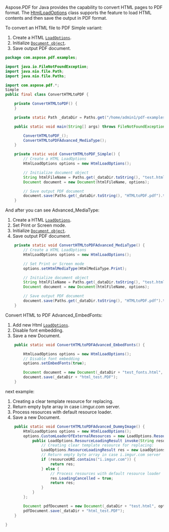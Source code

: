 Aspose.PDF for Java provides the capability to convert HTML pages to PDF format. The [HtmlLoadOptions](https://apireference.aspose.com/java/pdf/com.aspose.pdf/HtmlLoadOptions) class supports the feature to load HTML contents and then save the output in PDF format.

To convert an HTML file to PDF Simple variant:
1. Create a HTML [`LoadOptions`](https://apireference.aspose.com/pdf/java/com.aspose.pdf.class-use/loadoptions).
1. Initialize [`Document object`](<https://apireference.aspose.com/page/java/com.aspose.page/document>).
1. Save output PDF document.

```java
package com.aspose.pdf.examples;

import java.io.FileNotFoundException;
import java.nio.file.Path;
import java.nio.file.Paths;

import com.aspose.pdf.*;
Simple
public final class ConvertHTMLtoPDF {

    private ConvertHTMLtoPDF() {
    }

    private static Path _dataDir = Paths.get("/home/admin1/pdf-examples/Samples");

    public static void main(String[] args) throws FileNotFoundException {

        ConvertHTMLtoPDF_();
        ConvertHTMLtoPDFAdvanced_MediaType();
    }

    private static void ConvertHTMLtoPDF_Simple() {
        // Create a HTML LoadOptions
        HtmlLoadOptions options = new HtmlLoadOptions();

        // Initialize document object
        String htmlFileName = Paths.get(_dataDir.toString(), "test.html").toString();
        Document document = new Document(htmlFileName, options);

        // Save output PDF document
        document.save(Paths.get(_dataDir.toString(), "HTMLtoPDF.pdf").toString());
    }
```
 And after you can see Advanced_MediaType:
 
 1. Create a HTML [`LoadOptions`](https://apireference.aspose.com/pdf/java/com.aspose.pdf.class-use/loadoptions).
 1. Set Print or Screen mode. 
 1. Initialize [`Document object`](<https://apireference.aspose.com/page/java/com.aspose.page/document>).
 1. Save output PDF document. 
 
```java
    private static void ConvertHTMLtoPDFAdvanced_MediaType() {
        // Create a HTML LoadOptions
        HtmlLoadOptions options = new HtmlLoadOptions();

        // Set Print or Screen mode
        options.setHtmlMediaType(HtmlMediaType.Print);

        // Initialize document object
        String htmlFileName = Paths.get(_dataDir.toString(), "test.html").toString();
        Document document = new Document(htmlFileName, options);

        // Save output PDF document
        document.save(Paths.get(_dataDir.toString(), "HTMLtoPDF.pdf").toString());
    }
```
Convert HTML to PDF Advanced_EmbedFonts:

1. Add new Html [`LoadOptions`](https://apireference.aspose.com/pdf/java/com.aspose.pdf.class-use/loadoptions).
1. Disable font embedding.
1. Save a new Document.
```java
    public static void ConvertHTMLtoPDFAdvanced_EmbedFonts() {

        HtmlLoadOptions options = new HtmlLoadOptions();
        // Disable font embedding
        options.setEmbedFonts(true);

        Document document = new Document(_dataDir + "test_fonts.html", options);
        document.save(_dataDir + "html_test.PDF");
    }
```
next example:

1. Creating a clear template resource for replacing.
1. Return empty byte array in case i.imgur.com server.
1. Process resources with default resource loader.
1. Save a new Document.

```java
    public static void ConvertHTMLtoPDFAdvanced_DummyImage() {
        HtmlLoadOptions options = new HtmlLoadOptions();
        options.CustomLoaderOfExternalResources = new LoadOptions.ResourceLoadingStrategy() {
            public LoadOptions.ResourceLoadingResult invoke(String resourceURI) {
                // Creating clear template resource for replacing:
                LoadOptions.ResourceLoadingResult res = new LoadOptions.ResourceLoadingResult(new byte[] {});
                // Return empty byte array in case i.imgur.com server
                if (resourceURI.contains("i.imgur.com")) {
                    return res;
                } else {
                    // Process resources with default resource loader
                    res.LoadingCancelled = true;
                    return res;
                }
            }
        };

        Document pdfDocument = new Document(_dataDir + "test.html", options);
        pdfDocument.save(_dataDir + "html_test.PDF");
    }

}
```

